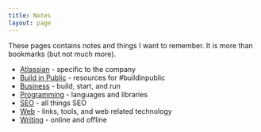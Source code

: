 ```yaml
---
title: Notes
layout: page
---
```


These pages contains notes and things I want to remember. It is more than bookmarks (but not much more).

* [Atlassian](atlassian.html) - specific to the company
* [Build in Public](buildinpublic.html) - resources for #buildinpublic
* [Business](business.html) - build, start, and run
* [Programming](programming.html) - languages and libraries
* [SEO](seo.html) - all things SEO
* [Web](web.html) - links, tools, and web related technology
* [Writing](writing.html) - online and offline
